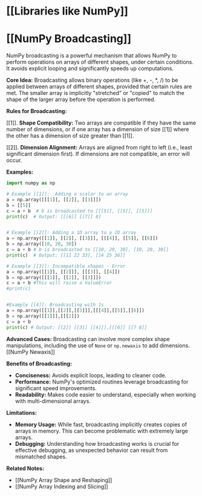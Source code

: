 # [[Libraries like NumPy]]
# [[NumPy Broadcasting]] 
NumPy broadcasting is a powerful mechanism that allows NumPy to perform operations on arrays of different shapes, under certain conditions.  It avoids explicit looping and significantly speeds up computations.

**Core Idea:** Broadcasting allows binary operations (like +, -, *, /) to be applied between arrays of different shapes, provided that certain rules are met.  The smaller array is implicitly "stretched" or "copied" to match the shape of the larger array before the operation is performed.


**Rules for Broadcasting:**

[[1]]. **Shape Compatibility:** Two arrays are compatible if they have the same number of dimensions, or if one array has a dimension of size [[1]] where the other has a dimension of size greater than [[1]].

[[2]]. **Dimension Alignment:**  Arrays are aligned from right to left (i.e., least significant dimension first).  If dimensions are not compatible, an error will occur.


**Examples:**

```python
import numpy as np

# Example [[1]]:  Adding a scalar to an array
a = np.array([[[1]], [[2]], [[3]]])
b = [[5]]
c = a + b  # b is broadcasted to [[[5]], [[5]], [[5]]]
print(c)  # Output: [[[6]] [[7]] 8]


# Example [[2]]: Adding a 1D array to a 2D array
a = np.array([[1]], [[2]], [[3]]], [[[4]], [[5]], [[6]])
b = np.array([10, 20, 30])
c = a + b # b is broadcasted to [[10, 20, 30], [10, 20, 30]]
print(c)  # Output: [[11 22 33], [14 25 36]]

# Example [[3]]: Incompatible shapes - Error
a = np.array([[1]], [[2]]], [[[3]], [[4]])
b = np.array([[[1]], [[2]], [[3]]])
c = a + b #This will raise a ValueError
#print(c)


#Example [[4]]: Broadcasting with 1s
a = np.array([[1]],[[2]],[[3]]],[[[4]],[[5]],[[6]])
b = np.array([[1]]],[[[2]])
c = a + b
print(c) # Output: [[2]] [[3]] [[4]]],[[[6]] [[7 8]]

```

**Advanced Cases:**  Broadcasting can involve more complex shape manipulations, including the use of `None` or `np.newaxis` to add dimensions.  [[NumPy Newaxis]]


**Benefits of Broadcasting:**

* **Conciseness:**  Avoids explicit loops, leading to cleaner code.
* **Performance:**  NumPy's optimized routines leverage broadcasting for significant speed improvements.
* **Readability:**  Makes code easier to understand, especially when working with multi-dimensional arrays.

**Limitations:**

* **Memory Usage:**  While fast, broadcasting implicitly creates copies of arrays in memory. This can become problematic with extremely large arrays.
* **Debugging:**  Understanding how broadcasting works is crucial for effective debugging, as unexpected behavior can result from mismatched shapes.

**Related Notes:**

* [[NumPy Array Shape and Reshaping]]
* [[NumPy Array Indexing and Slicing]]


